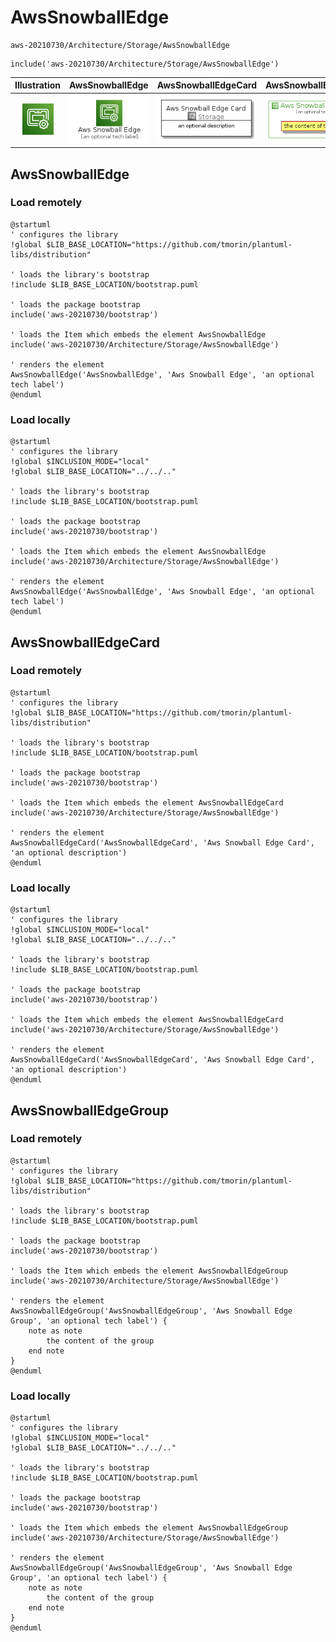 # AwsSnowballEdge


```text
aws-20210730/Architecture/Storage/AwsSnowballEdge
```

```text
include('aws-20210730/Architecture/Storage/AwsSnowballEdge')
```



| Illustration | AwsSnowballEdge | AwsSnowballEdgeCard | AwsSnowballEdgeGroup |
| :---: | :---: | :---: | :---: |
| ![illustration for Illustration](../../../aws-20210730/Architecture/Storage/AwsSnowballEdge.png) | ![illustration for AwsSnowballEdge](../../../aws-20210730/Architecture/Storage/AwsSnowballEdge.Local.png) | ![illustration for AwsSnowballEdgeCard](../../../aws-20210730/Architecture/Storage/AwsSnowballEdgeCard.Local.png) | ![illustration for AwsSnowballEdgeGroup](../../../aws-20210730/Architecture/Storage/AwsSnowballEdgeGroup.Local.png) |




## AwsSnowballEdge

### Load remotely
```plantuml
@startuml
' configures the library
!global $LIB_BASE_LOCATION="https://github.com/tmorin/plantuml-libs/distribution"

' loads the library's bootstrap
!include $LIB_BASE_LOCATION/bootstrap.puml

' loads the package bootstrap
include('aws-20210730/bootstrap')

' loads the Item which embeds the element AwsSnowballEdge
include('aws-20210730/Architecture/Storage/AwsSnowballEdge')

' renders the element
AwsSnowballEdge('AwsSnowballEdge', 'Aws Snowball Edge', 'an optional tech label')
@enduml
```

### Load locally
```plantuml
@startuml
' configures the library
!global $INCLUSION_MODE="local"
!global $LIB_BASE_LOCATION="../../.."

' loads the library's bootstrap
!include $LIB_BASE_LOCATION/bootstrap.puml

' loads the package bootstrap
include('aws-20210730/bootstrap')

' loads the Item which embeds the element AwsSnowballEdge
include('aws-20210730/Architecture/Storage/AwsSnowballEdge')

' renders the element
AwsSnowballEdge('AwsSnowballEdge', 'Aws Snowball Edge', 'an optional tech label')
@enduml
```

## AwsSnowballEdgeCard

### Load remotely
```plantuml
@startuml
' configures the library
!global $LIB_BASE_LOCATION="https://github.com/tmorin/plantuml-libs/distribution"

' loads the library's bootstrap
!include $LIB_BASE_LOCATION/bootstrap.puml

' loads the package bootstrap
include('aws-20210730/bootstrap')

' loads the Item which embeds the element AwsSnowballEdgeCard
include('aws-20210730/Architecture/Storage/AwsSnowballEdge')

' renders the element
AwsSnowballEdgeCard('AwsSnowballEdgeCard', 'Aws Snowball Edge Card', 'an optional description')
@enduml
```

### Load locally
```plantuml
@startuml
' configures the library
!global $INCLUSION_MODE="local"
!global $LIB_BASE_LOCATION="../../.."

' loads the library's bootstrap
!include $LIB_BASE_LOCATION/bootstrap.puml

' loads the package bootstrap
include('aws-20210730/bootstrap')

' loads the Item which embeds the element AwsSnowballEdgeCard
include('aws-20210730/Architecture/Storage/AwsSnowballEdge')

' renders the element
AwsSnowballEdgeCard('AwsSnowballEdgeCard', 'Aws Snowball Edge Card', 'an optional description')
@enduml
```

## AwsSnowballEdgeGroup

### Load remotely
```plantuml
@startuml
' configures the library
!global $LIB_BASE_LOCATION="https://github.com/tmorin/plantuml-libs/distribution"

' loads the library's bootstrap
!include $LIB_BASE_LOCATION/bootstrap.puml

' loads the package bootstrap
include('aws-20210730/bootstrap')

' loads the Item which embeds the element AwsSnowballEdgeGroup
include('aws-20210730/Architecture/Storage/AwsSnowballEdge')

' renders the element
AwsSnowballEdgeGroup('AwsSnowballEdgeGroup', 'Aws Snowball Edge Group', 'an optional tech label') {
    note as note
        the content of the group
    end note
}
@enduml
```

### Load locally
```plantuml
@startuml
' configures the library
!global $INCLUSION_MODE="local"
!global $LIB_BASE_LOCATION="../../.."

' loads the library's bootstrap
!include $LIB_BASE_LOCATION/bootstrap.puml

' loads the package bootstrap
include('aws-20210730/bootstrap')

' loads the Item which embeds the element AwsSnowballEdgeGroup
include('aws-20210730/Architecture/Storage/AwsSnowballEdge')

' renders the element
AwsSnowballEdgeGroup('AwsSnowballEdgeGroup', 'Aws Snowball Edge Group', 'an optional tech label') {
    note as note
        the content of the group
    end note
}
@enduml
```

